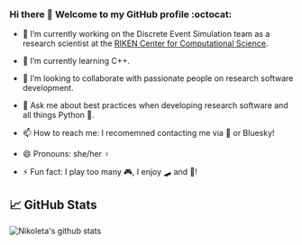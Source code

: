 ### Hi there 👋 Welcome to my GitHub profile :octocat:

- 🔭 I’m currently working on the Discrete Event Simulation team as a research scientist at the [RIKEN Center for Computational Science](https://www.r-ccs.riken.jp/en/). 

- 🌱 I’m currently learning C++.

- 🤝 I’m looking to collaborate with passionate people on research software development.

- 💬 Ask me about best practices when developing research software and all things Python 🐍.

- 📫 How to reach me: I recomemned contacting me via :email: or Bluesky!

- 😄 Pronouns: she/her ♀️

- ⚡ Fun fact: I play too many :video_game:, I enjoy 🛹 and 🍳! 


## &#x1f4c8; GitHub Stats
![Nikoleta's github stats](https://github-readme-stats.vercel.app/api?username=nikoleta-v3&show_icons=true)

